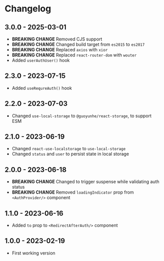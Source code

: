 # Changelog

## 3.0.0 - 2025-03-01

- **BREAKING CHANGE** Removed CJS support
- **BREAKING CHANGE** Changed build target from `es2015` to `es2017`
- **BREAKING CHANGE** Replaced `axios` with `xior`
- **BREAKING CHANGE** Replaced `react-router-dom` with `wouter`
- Added `userAuthUser()` hook

## 2.3.0 - 2023-07-15

- Added `useRequreAuth()` hook

## 2.2.0 - 2023-07-03

- Changed `use-local-storage` to `@guoyunhe/react-storage`, to support ESM

## 2.1.0 - 2023-06-19

- Changed `react-use-localstorage` to `use-local-storage`
- Changed `status` and `user` to persist state in local storage

## 2.0.0 - 2023-06-18

- **BREAKING CHANGE** Changed to trigger suspense while validating auth status
- **BREAKING CHANGE** Removed `loadingIndicator` prop from `<AuthProvider/>` component

## 1.1.0 - 2023-06-16

- Added `to` prop to `<RedirectAfterAuth/>` component

## 1.0.0 - 2023-02-19

- First working version
